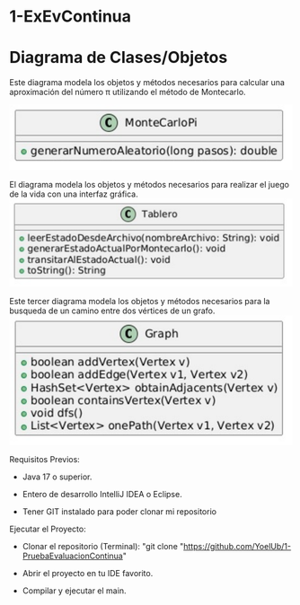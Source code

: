 # 1-ExEvContinua

# Diagrama de Clases/Objetos

Este diagrama modela los objetos y métodos necesarios para calcular una aproximación del número π utilizando el método de Montecarlo.

![Actividad1Uml.svg](docs/Arquitectura-UML/Actividad1Uml.svg)

El diagrama modela los objetos y métodos necesarios para realizar el juego de la vida con una interfaz gráfica.
![Actividad2Uml.svg](docs/Arquitectura-UML/Actividad2Uml.svg)

Este tercer diagrama modela los objetos y métodos necesarios para la busqueda de un camino entre dos vértices de un grafo.
![Actividad3Uml.svg](docs/Arquitectura-UML/Actividad3Uml.svg)

Requisitos Previos:

- Java 17 o superior.

- Entero de desarrollo IntelliJ IDEA o Eclipse.

- Tener GIT instalado para poder clonar mi repositorio


Ejecutar el Proyecto:

- Clonar el repositorio (Terminal):
  "git clone "https://github.com/YoelUb/1-PruebaEvaluacionContinua"

- Abrir el proyecto en tu IDE favorito.

- Compilar y ejecutar el main.